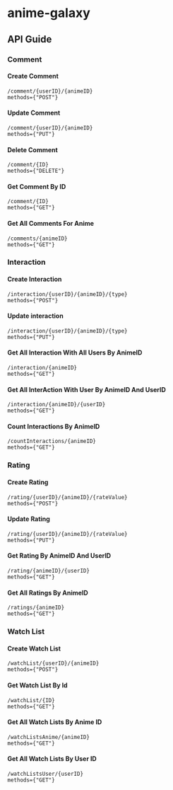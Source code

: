 # anime-galaxy

## API Guide

### Comment
#### Create Comment
```
/comment/{userID}/{animeID}
methods={"POST"}
```
#### Update Comment
```
/comment/{userID}/{animeID}
methods={"PUT"}
```
#### Delete Comment
```
/comment/{ID}
methods={"DELETE"}
```
#### Get Comment By ID
```
/comment/{ID}
methods={"GET"}
```
#### Get All Comments For Anime
```
/comments/{animeID}
methods={"GET"}
```


### Interaction

#### Create Interaction
```
/interaction/{userID}/{animeID}/{type}
methods={"POST"}
```
#### Update interaction
```
/interaction/{userID}/{animeID}/{type}
methods={"PUT"}
```
#### Get All Interaction With All Users By AnimeID
```
/interaction/{animeID}
methods={"GET"}
```

#### Get All InterAction With User By AnimeID And UserID
```
/interaction/{animeID}/{userID}
methods={"GET"}
```
#### Count Interactions By AnimeID
```
/countInteractions/{animeID}
methods={"GET"}
```


### Rating

#### Create Rating
```
/rating/{userID}/{animeID}/{rateValue}
methods={"POST"}
```
#### Update Rating
```
/rating/{userID}/{animeID}/{rateValue}
methods={"PUT"}
```
#### Get Rating By AnimeID And UserID
```
/rating/{animeID}/{userID}
methods={"GET"}
```

#### Get All Ratings By AnimeID
```
/ratings/{animeID}
methods={"GET"}
```


### Watch List

#### Create Watch List
```
/watchList/{userID}/{animeID}
methods={"POST"}
```
#### Get Watch List By Id
```
/watchList/{ID}
methods={"GET"}
```
#### Get All Watch Lists By Anime ID
```
/watchListsAnime/{animeID}
methods={"GET"}
```
#### Get All Watch Lists By User ID
```
/watchListsUser/{userID}
methods={"GET"}
```
